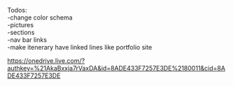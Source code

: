 Todos:  
-change color schema  
-pictures  
-sections  
-nav bar links  
-make itenerary have linked lines like portfolio site  
  
  
https://onedrive.live.com/?authkey=%21AkaBxxja7rVaxDA&id=8ADE433F7257E3DE%2180011&cid=8ADE433F7257E3DE